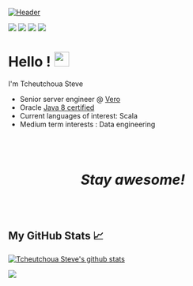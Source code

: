 [![Header](https://pbs.twimg.com/profile_banners/984843402/1598550082/1080x360 "Header")](https://pbs.twimg.com/profile_banners/984843402/1598550082/1080x360)

[<img src="https://img.shields.io/badge/twitter-%231DA1F2.svg?&style=for-the-badge&logo=twitter&logoColor=white" />](https://twitter.com/Tcsalist) [<img src="https://img.shields.io/badge/medium-%2312100E.svg?&style=for-the-badge&logo=medium&logoColor=white" />](https://medium.com/@tcheutchouasteve)  [<img src="https://img.shields.io/badge/linkedin-%230077B5.svg?&style=for-the-badge&logo=linkedin&logoColor=white" />](https://www.linkedin.com/in/tcheutchoua-steve-1bb0a2a0/) [<img src = "https://img.shields.io/badge/vero-%23E4405F.svg?&style=for-the-badge&logo=vero&logoColor=green">](https://www.vero.co/tsteve) 

# Hello ! <img src="https://raw.githubusercontent.com/MartinHeinz/MartinHeinz/master/wave.gif" width="30px">
I'm Tcheutchoua Steve
- Senior server engineer @ [Vero](https://vero.co/)
- Oracle [Java 8 certified](https://www.youracclaim.com/badges/79d6345a-10e1-4579-b530-98673a778eee/public_url) 
- Current languages of interest: Scala
- Medium term interests : Data engineering 

<br><br>
<h1 align='center'><i>Stay awesome!</i></h1>

<br><br>
## My GitHub Stats &#x1f4c8;
[![Tcheutchoua Steve's github stats](https://github-readme-stats.vercel.app/api?username=Tcheutchoua-Steve&show_icons=true&theme=radical)](https://github.com/anuraghazra/github-readme-stats)

<a href="https://github.com/Tcheutchoua-Steve/Tcheutchoua-Steve">
  <img align="center" src="https://github-readme-stats.vercel.app/api/top-langs/?username=Tcheutchoua-Steve&hide=php,html,css&title_color=ffffff&text_color=c9cacc&icon_color=2bbc8a&bg_color=1d1f21" />
</a>
